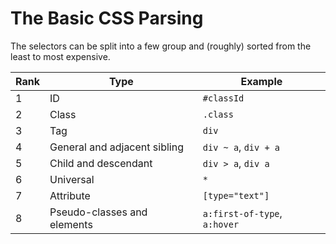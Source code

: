 # The Basic CSS Parsing

The selectors can be split into a few group and (roughly) sorted from the least to most expensive.

| Rank | Type                         | Example                      |
| ---- | ---------------------------- | ---------------------------- |
| 1    | ID                           | `#classId`                   |
| 2    | Class                        | `.class`                     |
| 3    | Tag                          | `div`                        |
| 4    | General and adjacent sibling | `div ~ a`, `div + a`         |
| 5    | Child and descendant         | `div > a`, `div a`           |
| 6    | Universal                    | `*`                          |
| 7    | Attribute                    | `[type="text"]`              |
| 8    | Pseudo-classes and elements  | `a:first-of-type`, `a:hover` |
